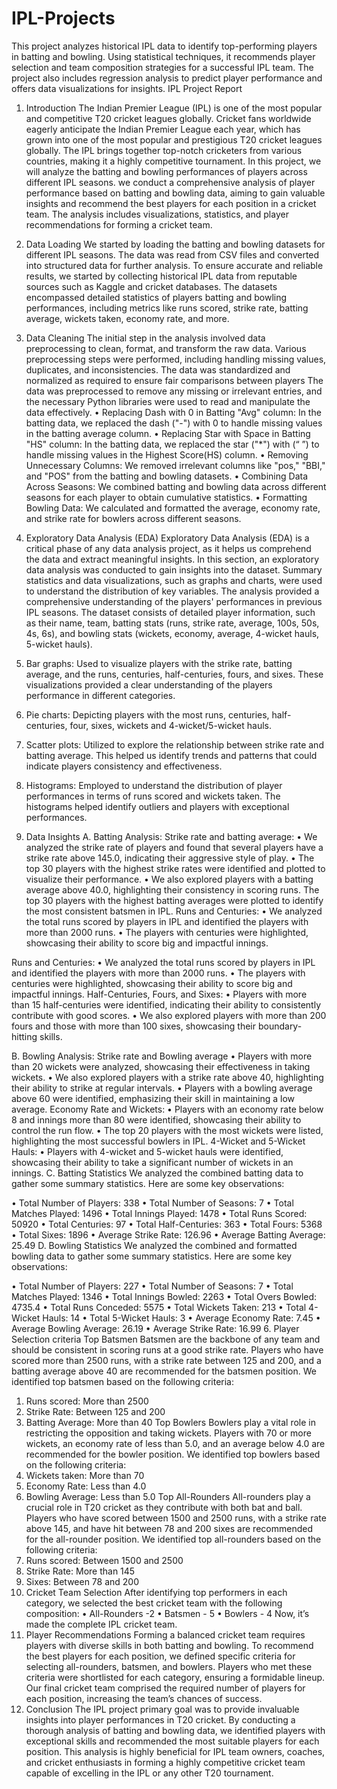 # IPL-Projects

This project analyzes historical IPL data to identify top-performing players in batting and bowling. Using statistical techniques, it recommends player selection and team composition strategies for a successful IPL team. The project also includes regression analysis to predict player performance and offers data visualizations for insights. 
IPL Project Report

1. Introduction
The Indian Premier League (IPL) is one of the most popular and competitive T20 cricket leagues globally. Cricket fans worldwide eagerly anticipate the Indian Premier League each year, which has grown into one of the most popular and prestigious T20 cricket leagues globally. The IPL brings together top-notch cricketers from various countries, making it a highly competitive tournament. 
In this project, we will analyze the batting and bowling performances of players across different IPL seasons. we conduct a comprehensive analysis of player performance based on batting and bowling data, aiming to gain valuable insights and recommend the best players for each position in a cricket team. The analysis includes visualizations, statistics, and player recommendations for forming a cricket team.
2. Data Loading
We started by loading the batting and bowling datasets for different IPL seasons. The data was read from CSV files and converted into structured data for further analysis.
To ensure accurate and reliable results, we started by collecting historical IPL data from reputable sources such as Kaggle and cricket databases. The datasets encompassed detailed statistics of players batting and bowling performances, including metrics like runs scored, strike rate, batting average, wickets taken, economy rate, and more. 
3. Data Cleaning
The initial step in the analysis involved data preprocessing to clean, format, and transform the raw data. Various preprocessing steps were performed, including handling missing values, duplicates, and inconsistencies. The data was standardized and normalized as required to ensure fair comparisons between players
The data was preprocessed to remove any missing or irrelevant entries, and the necessary Python libraries were used to read and manipulate the data effectively.
•	Replacing Dash with 0 in Batting "Avg" column: In the batting data, we replaced the dash  ("-") with 0 to handle missing values in the batting average column.
•	Replacing Star with Space in Batting "HS" column: In the batting data, we replaced the star    ("*") with (“  ”) to handle missing values in the Highest Score(HS) column.
•	Removing Unnecessary Columns: We removed irrelevant columns like "pos," "BBI," and "POS" from the batting and bowling datasets.
•	Combining Data Across Seasons: We combined batting and bowling data across different seasons for each player to obtain cumulative statistics.
•	Formatting Bowling Data: We calculated and formatted the average, economy rate, and strike rate for bowlers across different seasons.
4. Exploratory Data Analysis (EDA)
Exploratory Data Analysis (EDA) is a critical phase of any data analysis project, as it helps us comprehend the data and extract meaningful insights.
In this section, an exploratory data analysis was conducted to gain insights into the dataset. Summary statistics and data visualizations, such as graphs and charts, were used to understand the distribution of key variables. The analysis provided a comprehensive understanding of the players' performances in previous IPL seasons.
The dataset consists of detailed player information, such as their name, team, batting stats (runs, strike rate, average, 100s, 50s, 4s, 6s), and bowling stats (wickets, economy, average, 4-wicket hauls, 5-wicket hauls).
1.	Bar graphs: Used to visualize players with the strike rate, batting average, and the runs, centuries, half-centuries, fours, and sixes. These visualizations provided a clear understanding of the players performance in different categories.
2.	Pie charts: Depicting players with the most runs, centuries, half-centuries, four, sixes, wickets and 4-wicket/5-wicket hauls.
3.	Scatter plots: Utilized to explore the relationship between strike rate and batting average. This helped us identify trends and patterns that could indicate players consistency and effectiveness.
4.	Histograms: Employed to understand the distribution of player performances in terms of runs scored and wickets taken. The histograms helped identify outliers and players with exceptional performances.

5. Data Insights
A.	Batting Analysis:
Strike rate and batting average:
•	We analyzed the strike rate of players and found that several players have a strike rate above 145.0, indicating their aggressive style of play.
•	The top 30 players with the highest strike rates were identified and plotted to visualize their performance.
•	We also explored players with a batting average above 40.0, highlighting their consistency in scoring runs.
The top 30 players with the highest batting averages were plotted to identify the most consistent batsmen in IPL.
Runs and Centuries:
•	We analyzed the total runs scored by players in IPL and identified the players with more than 2000 runs.
•	The players with centuries were highlighted, showcasing their ability to score big and impactful innings.

Runs and Centuries:
•	We analyzed the total runs scored by players in IPL and identified the players with more than 2000 runs.
•	The players with centuries were highlighted, showcasing their ability to score big and impactful innings.
Half-Centuries, Fours, and Sixes:
•	Players with more than 15 half-centuries were identified, indicating their ability to consistently contribute with good scores.
•	We also explored players with more than 200 fours and those with more than 100 sixes, showcasing their boundary-hitting skills.


B.	Bowling Analysis:
Strike rate and Bowling average
•	Players with more than 20 wickets were analyzed, showcasing their effectiveness in taking wickets.
•	We also explored players with a strike rate above 40, highlighting their ability to strike at regular intervals.
•	Players with a bowling average above 60 were identified, emphasizing their skill in maintaining a low average.
Economy Rate and Wickets:
•	Players with an economy rate below 8 and innings more than 80 were identified, showcasing their ability to control the run flow.
•	The top 20 players with the most wickets were listed, highlighting the most successful bowlers in IPL.
4-Wicket and 5-Wicket Hauls:
•	Players with 4-wicket and 5-wicket hauls were identified, showcasing their ability to take a significant number of wickets in an innings.
C.	Batting Statistics
We analyzed the combined batting data to gather some summary statistics. Here are some key observations:

•	Total Number of Players: 338
•	Total Number of Seasons: 7
•	Total Matches Played: 1496
•	Total Innings Played: 1478
•	Total Runs Scored: 50920
•	Total Centuries: 97
•	Total Half-Centuries: 363
•	Total Fours: 5368
•	Total Sixes: 1896
•	Average Strike Rate: 126.96
•	Average Batting Average: 25.49
D.	Bowling Statistics
We analyzed the combined and formatted bowling data to gather some summary statistics. Here are some key observations:

•	Total Number of Players: 227
•	Total Number of Seasons: 7
•	Total Matches Played: 1346
•	Total Innings Bowled: 2263
•	Total Overs Bowled: 4735.4
•	Total Runs Conceded: 5575
•	Total Wickets Taken: 213
•	Total 4-Wicket Hauls: 14
•	Total 5-Wicket Hauls: 3
•	Average Economy Rate: 7.45
•	Average Bowling Average: 26.19
•	Average Strike Rate: 16.99
6. Player Selection criteria
Top Batsmen
Batsmen are the backbone of any team and should be consistent in scoring runs at a good strike rate.
Players who have scored more than 2500 runs, with a strike rate between 125 and 200, and a batting average above 40 are recommended for the batsmen position.
We identified top batsmen based on the following criteria:
1.	Runs scored: More than 2500
2.	Strike Rate: Between 125 and 200
3.	Batting Average: More than 40
Top Bowlers
Bowlers play a vital role in restricting the opposition and taking wickets.
Players with 70 or more wickets, an economy rate of less than 5.0, and an average below 4.0 are recommended for the bowler position. 
We identified top bowlers based on the following criteria:
1.	Wickets taken: More than 70
2.	Economy Rate: Less than 4.0
3.	 Bowling Average: Less than 5.0
Top All-Rounders
All-rounders play a crucial role in T20 cricket as they contribute with both bat and ball.
Players who have scored between 1500 and 2500 runs, with a strike rate above 145, and have hit between 78 and 200 sixes are recommended for the all-rounder position.
We identified top all-rounders based on the following criteria:
1.	Runs scored: Between 1500 and 2500
2.	Strike Rate: More than 145
3.	Sixes: Between 78 and 200
7. Cricket Team Selection
After identifying top performers in each category, we selected the best cricket team with the following composition:
•	All-Rounders -2
•	Batsmen - 5
•	Bowlers - 4
Now, it’s made the complete IPL cricket team.
8. Player Recommendations 
Forming a balanced cricket team requires players with diverse skills in both batting and bowling. To recommend the best players for each position, we defined specific criteria for selecting all-rounders, batsmen, and bowlers. Players who met these criteria were shortlisted for each category, ensuring a formidable lineup. Our final cricket team comprised the required number of players for each position, increasing the team’s chances of success.
9. Conclusion
The IPL project primary goal was to provide invaluable insights into player performances in T20 cricket. By conducting a thorough analysis of batting and bowling data, we identified players with exceptional skills and recommended the most suitable players for each position. This analysis is highly beneficial for IPL team owners, coaches, and cricket enthusiasts in forming a highly competitive cricket team capable of excelling in the IPL or any other T20 tournament.
